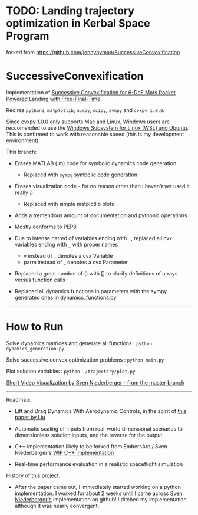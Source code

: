 
# TODO: Landing trajectory optimization in Kerbal Space Program
forked from https://github.com/jonnyhyman/SuccessiveConvexification

# SuccessiveConvexification

Implementation of [Successive Convexification for 6-DoF Mars Rocket Powered Landing with Free-Final-Time](https://arxiv.org/abs/1802.03827)

Reqires `python3`, `matplotlib`, `numpy`, `scipy`, `sympy` and `cvxpy 1.0.0`.

Since [cvxpy 1.0.0](https://github.com/cvxgrp/cvxpy/tree/1.0) only supports Mac and Linux, Windows users are reccomended to use the [Windows Subsystem for Linux (WSL) and Ubuntu](https://en.wikipedia.org/wiki/Windows_Subsystem_for_Linux). This is confirmed to work with reasonable speed (this is my development environment).


This branch:
- Erases MATLAB (.m) code for symbolic dynamics code generation
  - Replaced with `sympy` symbolic code generation


- Erases visualization code - for no reason other than I haven't yet used it really :)
  - Replaced with simple matplotlib plots


- Adds a tremendous amount of documentation and pythonic operations
- Mostly conforms to PEP8

- Due to intense hatred of variables ending with `_`, replaced all cvx variables ending with `_` with proper names
   - v instead of _ denotes a cvx Variable
   - parm instead of _ denotes a cvx Parameter


- Replaced a great number of () with [] to clarify definitions of arrays versus function calls

- Replaced all dynamics functions in parameters with the sympy generated ones in dynamics_functions.py

----

# How to Run

Solve dynamics matrices and generate all functions : `python dynamics_generation.py`

Solve successive convex optimization problems : `python main.py`

Plot solution variables : `python ./trajectory/plot.py`


[Short Video Visualization by Sven Niederberger - from the master branch](https://gfycat.com/HideousUniqueEthiopianwolf)

----

Roadmap:

- Lift and Drag Dynamics With Aerodynamic Controls, in the spirit of [this paper by Liu](https://arc.aiaa.org/doi/abs/10.2514/6.2017-1732)

- Automatic scaling of inputs from real-world dimensional scenarios to dimensionless solution inputs, and the reverse for the output

- C++ implementation likely to be forked from EmbersArc / Sven Niederberger's [WIP C++ implementation](https://github.com/EmbersArc/SuccessiveConvexificationCpp)

- Real-time performance evaluation in a realistic spaceflight simulation



History of this project:

- After the paper came out, I immediately started working on a python implementation. I worked for about 2 weeks until I came across [Sven Niederberger's](https://github.com/EmbersArc) implementation on github! I ditched my implementation although it was nearly convergent.
